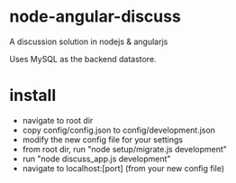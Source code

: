 node-angular-discuss
====================

A discussion solution in nodejs &amp; angularjs

Uses MySQL as the backend datastore.

install
=======

* navigate to root dir
* copy config/config.json to config/development.json
* modify the new config file for your settings
* from root dir, run "node setup/migrate.js development"
* run "node discuss_app.js development"
* navigate to localhost:[port] (from your new config file)

